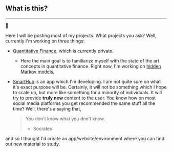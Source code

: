 ## What is this?
---
:tiger:

Here I will be posting most of my projects. What projects you ask? Well, currently I'm working on three things:
- [Quantitative Finance](https://github.com/whateverhappns/quantproject.git), which is currently private.
  - Here the main goal is to familiarize myself with the state of the art concepts in quantitative finance. Right now, I'm working on [hidden Markov models.](https://en.wikipedia.org/wiki/Hidden_Markov_model)
  
- [SmartHub](https://github.com/whateverhappns/smarthub.git) is an app which I'm developing. I am not quite sure on what it's exact purpose will be. Certainly, it will not be something which I hope to scale up, but more like something for a minority of individuals. It will try to provide **truly new** content to the user. You know how on most social media platforms you get recommended the same stuff all the time? Well, there's a saying that, 
    > You don't know what you don't know.
    > - Socrates

and so I thought I'd create an app/website/environment where you can find out new material to study.
